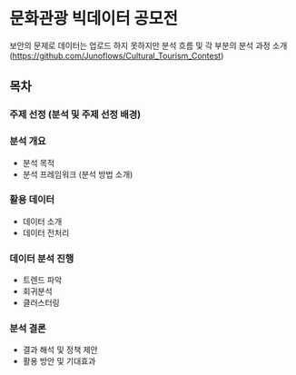 # 문화관광 빅데이터 공모전

보안의 문제로 데이터는 업로드 하지 못하지만 분석 흐름 및 각 부분의 분석 과정 소개  
(https://github.com/Junoflows/Cultural_Tourism_Contest)

## 목차
### 주제 선정 (분석 및 주제 선정 배경)

### 분석 개요
+ 분석 목적
+ 분석 프레임워크 (분석 방법 소개)  

### 활용 데이터  
+ 데이터 소개  
+ 데이터 전처리  

### 데이터 분석 진행  
+ 트렌드 파악  
+ 회귀분석  
+ 클러스터링  

### 분석 결론  
+ 결과 해석 및 정책 제안  
+ 활용 방안 및 기대효과  
